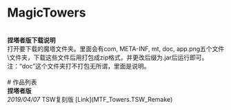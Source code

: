 # MagicTowers
<br>
<b>捏塔者版下载说明</b><br>
打开要下载的魔塔文件夹。里面会有com, META-INF, mt, doc, app.png五个文件\文件夹，下载这些文件后用打包成zip格式，并更改后缀为.jar后运行即可。<br>
注：“doc”这个文件夹打不打包无所谓，里面是说明。<br>
<br>
# 作品列表
<br>
<b>捏塔者版</b><br>
<i>2019/04/07</i> TSW复刻版 [Link](MTF_Towers.TSW_Remake)

